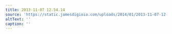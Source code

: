 ```yaml
---
title: 2013-11-07 12.54.14
source: 'https://static.jamesdigioia.com/uploads/2014/01/2013-11-07-12-54-14-scaled.jpg'
altText: ''
caption: ''
---
```


